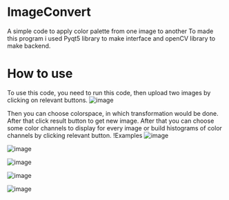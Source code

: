 # ImageConvert
A simple code to apply color palette from one image to another
To made this program i used Pyqt5 library to make interface and openCV library to make backend.
# How to use
To use this code, you need to run this code, then upload two images by clicking on relevant buttons.
![image](https://user-images.githubusercontent.com/105917887/192745513-a7b4abdd-ca3c-4aa4-a367-3aa81f7f8bee.png)

Then you can choose colorspace, in which transformation would be done. After that click result button to get new image. After that you can choose some color channels to display for every image or build histograms of color channels by clicking relevant button.
!Examples
![image](https://user-images.githubusercontent.com/105917887/192746179-dfd7ad73-219a-4e81-907b-21607beb9121.png)

![image](https://user-images.githubusercontent.com/105917887/192746212-1e242673-68f1-4f8d-a050-02424305b566.png)

![image](https://user-images.githubusercontent.com/105917887/192746251-15847465-a23b-42e0-a038-b6d55e892698.png)

![image](https://user-images.githubusercontent.com/105917887/192746278-fae7ff35-96a6-4a3a-8de1-29f44da7045b.png)

![image](https://user-images.githubusercontent.com/105917887/192746308-82f771a9-b1de-4b14-81ac-70154045a63e.png)
